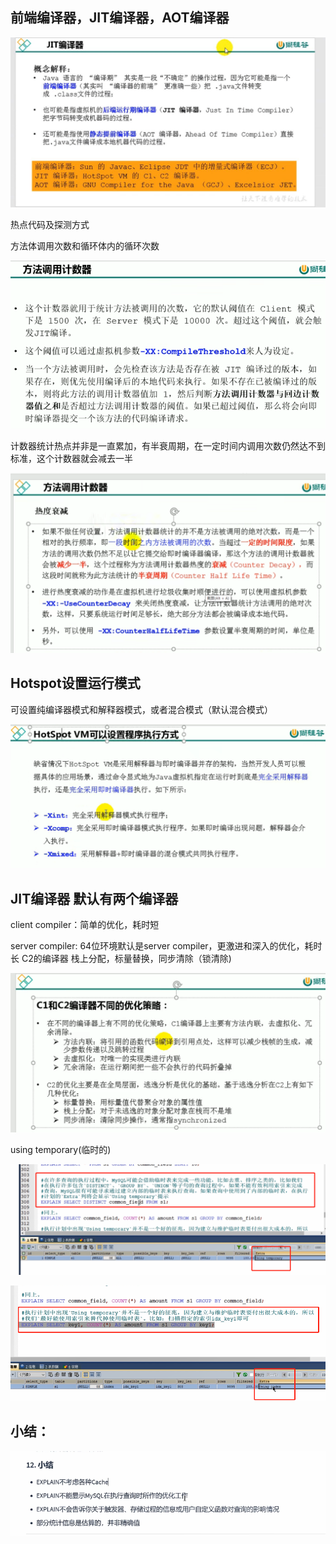 前端编译器，JIT编译器，AOT编译器
---
![img_16.png](img3/img_16.png)

热点代码及探测方式

方法体调用次数和循环体内的循环次数

![img_17.png](img3/img_17.png)

计数器统计热点并非是一直累加，有半衰周期，在一定时间内调用次数仍然达不到标准，这个计数器就会减去一半

![img_18.png](img3/img_18.png)

Hotspot设置运行模式
---
可设置纯编译器模式和解释器模式，或者混合模式（默认混合模式）

![img_19.png](img3/img_19.png)

JIT编译器 默认有两个编译器 
---

client compiler：简单的优化，耗时短

server compiler: 64位环境默认是server compiler，更激进和深入的优化，耗时长
                 C2的编译器 栈上分配，标量替换，同步清除（锁清除)

![img_20.png](img3/img_20.png)

using temporary(临时的)

![img_50.png](img_50.png)


![img_51.png](img_51.png)

小结：
---

![img_52.png](img_52.png)